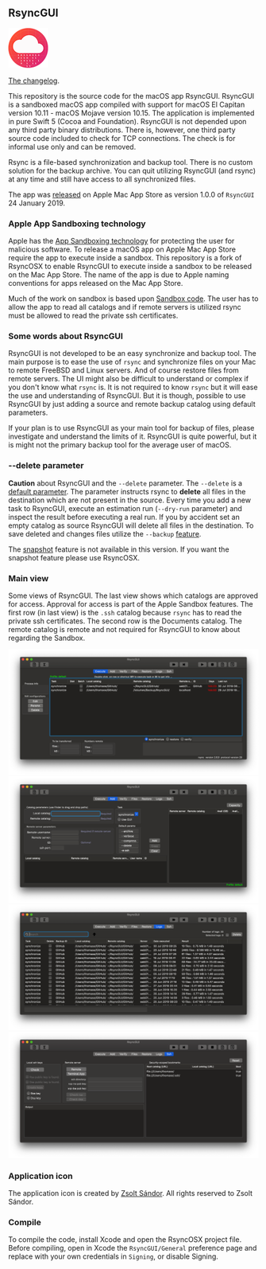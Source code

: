## RsyncGUI

![](icon/rsyncosx.png)

[The changelog](https://rsyncosx.github.io/RsyncGUIChangelog).

This repository is the source code for the macOS app RsyncGUI. RsyncGUI is a sandboxed macOS app compiled with support for macOS El Capitan version 10.11 - macOS Mojave version 10.15. The application is implemented in pure Swift 5 (Cocoa and Foundation). RsyncGUI is not depended upon any third party binary distributions. There is, however, one third party source code included to check for TCP connections. The check is for informal use only and can be removed.

Rsync is a file-based synchronization and backup tool. There is no custom solution for the backup archive. You can quit utilizing RsyncGUI (and rsync) at any time and still have access to all synchronized files.

The app was [released](https://itunes.apple.com/us/app/rsyncgui/id1449707783?l=nb&ls=1&mt=12) on Apple Mac App Store as version 1.0.0 of `RsyncGUI` 24 January 2019.

### Apple App Sandboxing technology

Apple has the [App Sandboxing technology](https://developer.apple.com/app-sandboxing/) for protecting the user for malicious software. To release a macOS app on Apple Mac App Store require the app to execute inside a sandbox. This repository is a fork of RsyncOSX to enable RsyncGUI to execute inside a sandbox to be released on the Mac App Store. The name of the app is due to Apple naming conventions for apps released on the Mac App Store.

Much of the work on sandbox is based upon [Sandbox code](https://github.com/regexident/Sandbox). The user has to allow the app to read all catalogs and if remote servers is utilized rsync must be allowed to read the private ssh certificates.

### Some words about RsyncGUI

RsyncGUI is not developed to be an easy synchronize and backup tool. The main purpose is to ease the use of `rsync` and synchronize files on your Mac to remote FreeBSD and Linux servers. And of course restore files from remote servers. The UI might also be difficult to understand or complex if you don't know what `rsync` is. It is not required to know `rsync` but it will ease the use and understanding of RsyncGUI. But it is though, possible to use RsyncGUI by just adding a source and remote backup catalog using default parameters.

If your plan is to use RsyncGUI as your main tool for backup of files, please investigate and understand the limits of it. RsyncGUI is quite powerful, but it is might not the primary backup tool for the average user of macOS.

### --delete parameter

**Caution** about RsyncGUI and the `--delete` parameter. The `--delete` is a [default parameter](https://rsyncosx.github.io/RsyncParameters). The parameter instructs rsync to **delete** all files in the destination which are not present in the source. Every time you add a new task to RsyncGUI, execute an estimation run (`--dry-run` parameter) and inspect the result before executing a real run. If you by accident set an empty catalog as source RsyncGUI will delete all files in the destination. To save deleted and changes files utilize the `--backup` [feature](https://rsyncosx.github.io/Parameters).

The [snapshot](https://rsyncosx.github.io/Snapshots) feature is not available in this version. If you want the snapshot feature please use RsyncOSX.

### Main view

Some views of RsyncGUI. The last view shows which catalogs are approved for access. Approval for access is part of the Apple Sandbox features. The first row (in last view) is the `.ssh` catalog because `rsync` has to read the private ssh certificates. The second row is the Documents catalog. The remote catalog is remote and not required for RsyncGUI to know about regarding the Sandbox.

![](images/main1.png)
![](images/main2.png)
![](images/main3.png)
![](images/main4.png)

### Application icon

The application icon is created by [Zsolt Sándor](https://github.com/graphis). All rights reserved to Zsolt Sándor.

### Compile

To compile the code, install Xcode and open the RsyncOSX project file. Before compiling, open in Xcode the `RsyncGUI/General` preference page and replace with your own credentials in `Signing`, or disable Signing.
